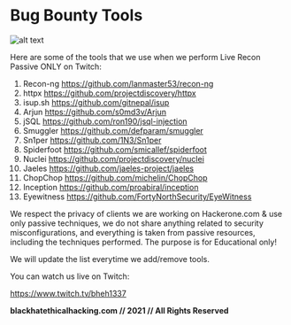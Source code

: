 # Bug Bounty Tools

![alt text](https://pbs.twimg.com/profile_images/1384538705797554177/o0BURm0O_400x400.png)

Here are some of the tools that we use when we perform Live Recon Passive ONLY on Twitch:

1) Recon-ng
https://github.com/lanmaster53/recon-ng
2) httpx
https://github.com/projectdiscovery/httpx
3) isup.sh
https://github.com/gitnepal/isup
4) Arjun
https://github.com/s0md3v/Arjun
5) jSQL
https://github.com/ron190/jsql-injection
6) Smuggler
https://github.com/defparam/smuggler
7) Sn1per
https://github.com/1N3/Sn1per
8) Spiderfoot
https://github.com/smicallef/spiderfoot
9) Nuclei
https://github.com/projectdiscovery/nuclei
10) Jaeles
https://github.com/jaeles-project/jaeles
11) ChopChop
https://github.com/michelin/ChopChop
12) Inception
https://github.com/proabiral/inception
13) Eyewitness
https://github.com/FortyNorthSecurity/EyeWitness

We respect the privacy of clients we are working on Hackerone.com & use only passive techniques, we do not share anything related to security misconfigurations, and everything is taken from passive resources, including the techniques performed. The purpose is for Educational only!

We will update the list everytime we add/remove tools.

You can watch us live on Twitch:

https://www.twitch.tv/bheh1337

**blackhatethicalhacking.com // 2021 // All Rights Reserved**
